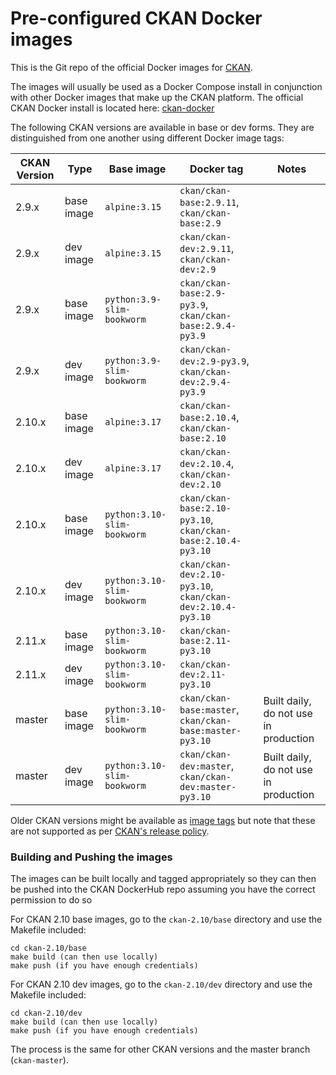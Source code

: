 # Pre-configured CKAN Docker images

This is the Git repo of the official Docker images for [CKAN](https://github.com/ckan/ckan/).

The images will usually be used as a Docker Compose install in conjunction with other Docker images that make up the CKAN platform. The official CKAN Docker install is located here: [ckan-docker](https://github.com/ckan/ckan-docker)

The following CKAN versions are available in base or dev forms. They are distinguished from one another using different Docker image tags:

| CKAN Version | Type |  Base image | Docker tag | Notes |
| --- | --- | --- | --- | --- |
| 2.9.x  | base image | `alpine:3.15`               | `ckan/ckan-base:2.9.11`, `ckan/ckan-base:2.9`           |  |
| 2.9.x  | dev image  | `alpine:3.15`               | `ckan/ckan-dev:2.9.11`, `ckan/ckan-dev:2.9`             |  |
| 2.9.x  | base image | `python:3.9-slim-bookworm`  | `ckan/ckan-base:2.9-py3.9`, `ckan/ckan-base:2.9.4-py3.9`                            |  |
| 2.9.x  | dev image  | `python:3.9-slim-bookworm`  | `ckan/ckan-dev:2.9-py3.9`, `ckan/ckan-dev:2.9.4-py3.9`                             |  |
| 2.10.x | base image | `alpine:3.17`               | `ckan/ckan-base:2.10.4`, `ckan/ckan-base:2.10`          |  |
| 2.10.x | dev image  | `alpine:3.17`               | `ckan/ckan-dev:2.10.4`, `ckan/ckan-dev:2.10`            |  |
| 2.10.x | base image | `python:3.10-slim-bookworm` | `ckan/ckan-base:2.10-py3.10`, `ckan/ckan-base:2.10.4-py3.10`                            |  |
| 2.10.x | dev image  | `python:3.10-slim-bookworm` | `ckan/ckan-dev:2.10-py3.10`, `ckan/ckan-dev:2.10.4-py3.10`                             |  |
| 2.11.x | base image | `python:3.10-slim-bookworm` | `ckan/ckan-base:2.11-py3.10`                            |  |
| 2.11.x | dev image  | `python:3.10-slim-bookworm` | `ckan/ckan-dev:2.11-py3.10`                             |  |
| master | base image | `python:3.10-slim-bookworm` | `ckan/ckan-base:master`, `ckan/ckan-base:master-py3.10` | Built daily, do not use in production |
| master | dev image  | `python:3.10-slim-bookworm` | `ckan/ckan-dev:master`, `ckan/ckan-dev:master-py3.10`   | Built daily, do not use in production |


Older CKAN versions might be available as [image tags](https://hub.docker.com/r/ckan/ckan-base/tags) but note that these are not supported as per [CKAN's release policy](https://docs.ckan.org/en/latest/maintaining/releases.html#supported-versions).


### Building and Pushing the images

The images can be built locally and tagged appropriately so they can then be pushed into the CKAN DockerHub repo
assuming you have the correct permission to do so

For CKAN 2.10 base images, go to the `ckan-2.10/base` directory and use the Makefile included:


    cd ckan-2.10/base
    make build (can then use locally)
    make push (if you have enough credentials)


For CKAN 2.10 dev images, go to the `ckan-2.10/dev` directory and use the Makefile included:


    cd ckan-2.10/dev
    make build (can then use locally)
    make push (if you have enough credentials)

The process is the same for other CKAN versions and the master branch (`ckan-master`).
